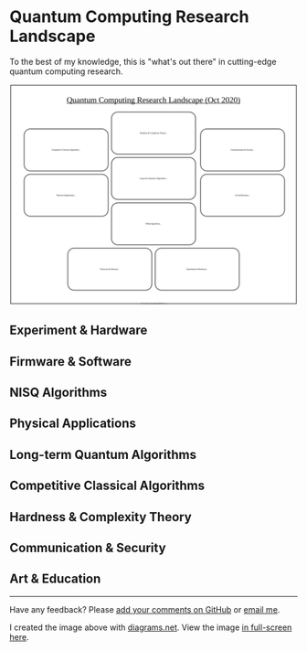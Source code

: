 # Quantum Computing Research Landscape

To the best of my knowledge, this is "what's out there" in cutting-edge quantum computing research.

![Mental map of research areas](./qcmap.svg)

## Experiment & Hardware

## Firmware & Software

## NISQ Algorithms

## Physical Applications

## Long-term Quantum Algorithms

## Competitive Classical Algorithms

## Hardness & Complexity Theory

## Communication & Security

## Art & Education

---
Have any feedback? Please [add your comments on GitHub](https://github.com/marwahaha/qc-landscape/issues/new) or [email me](mailto:marwahaha@berkeley.edu).

I created the image above with [diagrams.net](https://www.diagrams.net/). View the image [in full-screen here](https://viewer.diagrams.net/#Uhttps%3A%2F%2Fraw.githubusercontent.com%2Fmarwahaha%2Fqc-landscape%2Fmain%2Fqcmap.svg).
